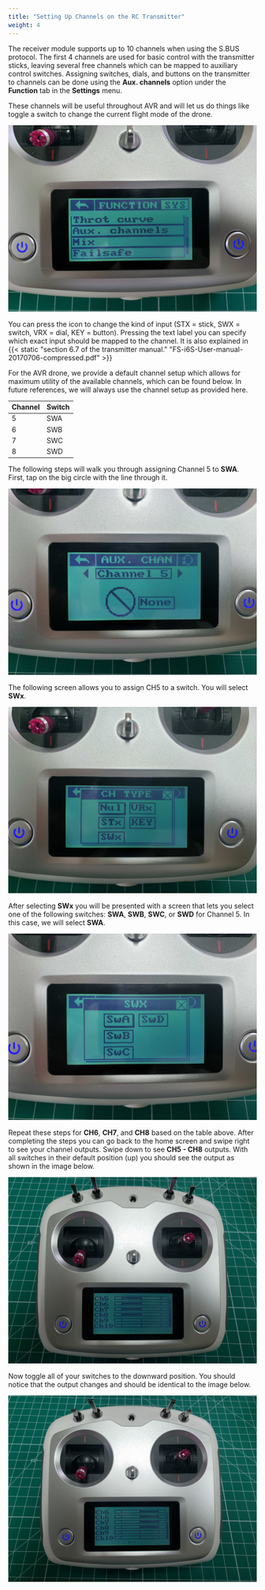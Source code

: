 ```yaml
---
title: "Setting Up Channels on the RC Transmitter"
weight: 4
---
```


The receiver module supports up to 10 channels when using the S.BUS protocol. The first
4 channels are used for basic control with the transmitter sticks, leaving several free
channels which can be mapped to auxiliary control switches. Assigning switches, dials,
and buttons on the transmitter to channels can be done using the **Aux. channels**
option under the **Function** tab in the **Settings** menu.

These channels will be useful throughout AVR and will let us do things like toggle a
switch to change the current flight mode of the drone.

![Auxiliary channels in Function menu](tx_aux_channel.jpg)

You can press the icon to change the kind of input (STX = stick, SWX = switch, VRX =
dial, KEY = button). Pressing the text label you can specify which exact input should be
mapped to the channel. It is also explained in
{{< static "section 6.7 of the transmitter manual." "FS-i6S-User-manual-20170706-compressed.pdf" >}}

For the AVR drone, we provide a default channel setup which allows for maximum utility
of the available channels, which can be found below. In future references, we will
always use the channel setup as provided here.

| Channel | Switch |
| ------- | ------ |
| 5       | SWA    |
| 6       | SWB    |
| 7       | SWC    |
| 8       | SWD    |

The following steps will walk you through assigning Channel 5 to **SWA**. First, tap on
the big circle with the line through it.

![Channel 5 setup](tx_aux_channel1.jpg)

The following screen allows you to assign CH5 to a switch. You will select **SWx**.

![Assigning a channel to a switch](tx_aux_channel2.jpg)

After selecting **SWx** you will be presented with a screen that lets you select one of
the following switches: **SWA**, **SWB**, **SWC**, or **SWD** for Channel 5. In this
case, we will select **SWA**.

![Select SWA for Channel 5](tx_aux_channel3.jpg)

Repeat these steps for **CH6**, **CH7**, and **CH8** based on the table above. After
completing the steps you can go back to the home screen and swipe right to see your
channel outputs. Swipe down to see **CH5 - CH8** outputs. With all switches in their
default position (up) you should see the output as shown in the image below.

![Default output for CH5-CH8 - all switches up](default_switch_output.jpg)

Now toggle all of your switches to the downward position. You should notice that the
output changes and should be identical to the image below.

![All switches toggled down](switch_positions_down.jpg)
